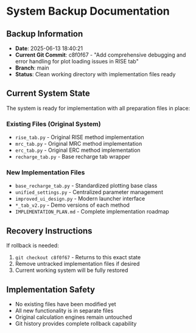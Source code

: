 # System Backup Documentation

## Backup Information
- **Date**: 2025-06-13 18:40:21
- **Current Git Commit**: c8f0f67 - "Add comprehensive debugging and error handling for plot loading issues in RISE tab"
- **Branch**: main
- **Status**: Clean working directory with implementation files ready

## Current System State
The system is ready for implementation with all preparation files in place:

### Existing Files (Original System)
- `rise_tab.py` - Original RISE method implementation
- `mrc_tab.py` - Original MRC method implementation  
- `erc_tab.py` - Original ERC method implementation
- `recharge_tab.py` - Base recharge tab wrapper

### New Implementation Files
- `base_recharge_tab.py` - Standardized plotting base class
- `unified_settings.py` - Centralized parameter management
- `improved_ui_design.py` - Modern launcher interface
- `*_tab_v2.py` - Demo versions of each method
- `IMPLEMENTATION_PLAN.md` - Complete implementation roadmap

## Recovery Instructions
If rollback is needed:
1. `git checkout c8f0f67` - Returns to this exact state
2. Remove untracked implementation files if desired
3. Current working system will be fully restored

## Implementation Safety
- No existing files have been modified yet
- All new functionality is in separate files
- Original calculation engines remain untouched
- Git history provides complete rollback capability
